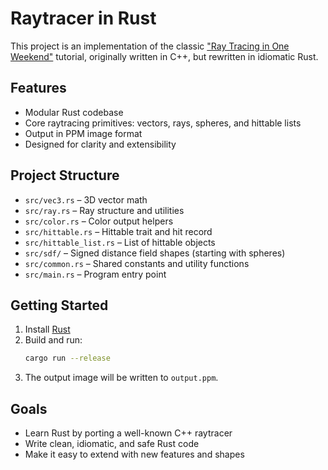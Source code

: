 # Raytracer in Rust

This project is an implementation of the classic ["Ray Tracing in One Weekend"](https://raytracing.github.io/books/RayTracingInOneWeekend.html) tutorial, originally written in C++, but rewritten in idiomatic Rust.

## Features

- Modular Rust codebase
- Core raytracing primitives: vectors, rays, spheres, and hittable lists
- Output in PPM image format
- Designed for clarity and extensibility

## Project Structure

- `src/vec3.rs` – 3D vector math
- `src/ray.rs` – Ray structure and utilities
- `src/color.rs` – Color output helpers
- `src/hittable.rs` – Hittable trait and hit record
- `src/hittable_list.rs` – List of hittable objects
- `src/sdf/` – Signed distance field shapes (starting with spheres)
- `src/common.rs` – Shared constants and utility functions
- `src/main.rs` – Program entry point

## Getting Started

1. Install [Rust](https://www.rust-lang.org/tools/install)
2. Build and run:
   ```sh
   cargo run --release
   ```
3. The output image will be written to `output.ppm`.

## Goals

- Learn Rust by porting a well-known C++ raytracer
- Write clean, idiomatic, and safe Rust code
- Make it easy to extend with new features and shapes

